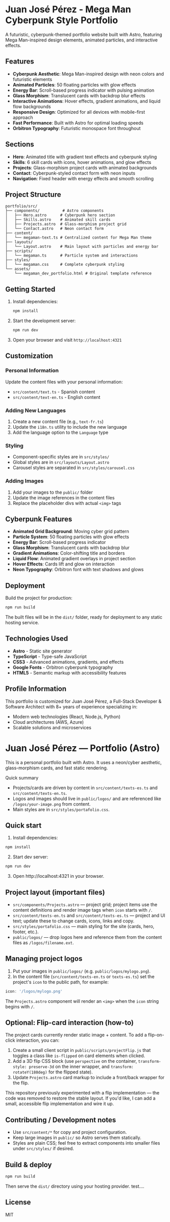 # Juan José Pérez - Mega Man Cyberpunk Style Portfolio

A futuristic, cyberpunk-themed portfolio website built with Astro, featuring Mega Man-inspired design elements, animated particles, and interactive effects.

## Features

- **Cyberpunk Aesthetic**: Mega Man-inspired design with neon colors and futuristic elements
- **Animated Particles**: 50 floating particles with glow effects
- **Energy Bar**: Scroll-based progress indicator with pulsing animation
- **Glass Morphism**: Translucent cards with backdrop blur effects
- **Interactive Animations**: Hover effects, gradient animations, and liquid flow backgrounds
- **Responsive Design**: Optimized for all devices with mobile-first approach
- **Fast Performance**: Built with Astro for optimal loading speeds
- **Orbitron Typography**: Futuristic monospace font throughout

## Sections

- **Hero**: Animated title with gradient text effects and cyberpunk styling
- **Skills**: 6 skill cards with icons, hover animations, and glow effects
- **Projects**: Glass-morphism project cards with animated backgrounds
- **Contact**: Cyberpunk-styled contact form with neon inputs
- **Navigation**: Fixed header with energy effects and smooth scrolling

## Project Structure

```
portfolio/src/
├── components/          # Astro components
│   ├── Hero.astro      # Cyberpunk hero section
│   ├── Skills.astro    # Animated skill cards
│   ├── Projects.astro  # Glass-morphism project grid
│   └── Contact.astro   # Neon contact form
├── content/
│   └── megaman-text.ts # Centralized content for Mega Man theme
├── layouts/
│   └── Layout.astro    # Main layout with particles and energy bar
├── scripts/
│   └── megaman.ts      # Particle system and interactions
├── styles/
│   └── megaman.css     # Complete cyberpunk styling
└── assets/
    └── megaman_dev_portfolio.html # Original template reference
```

## Getting Started

1. Install dependencies:
   ```bash
   npm install
   ```

2. Start the development server:
   ```bash
   npm run dev
   ```

3. Open your browser and visit `http://localhost:4321`

## Customization

### Personal Information
Update the content files with your personal information:

- `src/content/text.ts` - Spanish content
- `src/content/text-en.ts` - English content

### Adding New Languages
1. Create a new content file (e.g., `text-fr.ts`)
2. Update the `i18n.ts` utility to include the new language
3. Add the language option to the `Language` type

### Styling
- Component-specific styles are in `src/styles/`
- Global styles are in `src/layouts/Layout.astro`
- Carousel styles are separated in `src/styles/carousel.css`

### Adding Images
1. Add your images to the `public/` folder
2. Update the image references in the content files
3. Replace the placeholder divs with actual `<img>` tags

## Cyberpunk Features

- **Animated Grid Background**: Moving cyber grid pattern
- **Particle System**: 50 floating particles with glow effects
- **Energy Bar**: Scroll-based progress indicator
- **Glass Morphism**: Translucent cards with backdrop blur
- **Gradient Animations**: Color-shifting title and borders
- **Liquid Flow**: Animated gradient overlays in project section
- **Hover Effects**: Cards lift and glow on interaction
- **Neon Typography**: Orbitron font with text shadows and glows

## Deployment

Build the project for production:

```bash
npm run build
```

The built files will be in the `dist/` folder, ready for deployment to any static hosting service.

## Technologies Used

- **Astro** - Static site generator
- **TypeScript** - Type-safe JavaScript
- **CSS3** - Advanced animations, gradients, and effects
- **Google Fonts** - Orbitron cyberpunk typography
- **HTML5** - Semantic markup with accessibility features

## Profile Information

This portfolio is customized for Juan José Pérez, a Full-Stack Developer & Software Architect with 8+ years of experience specializing in:

- Modern web technologies (React, Node.js, Python)
- Cloud architectures (AWS, Azure)
- Scalable solutions and microservices
# Juan José Pérez — Portfolio (Astro)

This is a personal portfolio built with Astro. It uses a neon/cyber aesthetic, glass-morphism cards, and fast static rendering.

Quick summary
- Projects/cards are driven by content in `src/content/texts-es.ts` and `src/content/texts-en.ts`.
- Logos and images should live in `public/logos/` and are referenced like `/logos/your-image.png` from content.
- Main styles are in `src/styles/portafolio.css`.

## Quick start

1. Install dependencies:

```powershell
npm install
```

2. Start dev server:

```powershell
npm run dev
```

3. Open http://localhost:4321 in your browser.

## Project layout (important files)

- `src/components/Projects.astro` — project grid; project items use the content definitions and render image tags when `icon` starts with `/`.
- `src/content/texts-en.ts` and `src/content/texts-es.ts` — project and UI text; update these to change cards, icons, links and copy.
- `src/styles/portafolio.css` — main styling for the site (cards, hero, footer, etc.).
- `public/logos/` — drop logos here and reference them from the content files as `/logos/filename.ext`.

## Managing project logos

1. Put your images in `public/logos/` (e.g. `public/logos/mylogo.png`).
2. In the content file (`src/content/texts-en.ts` or `texts-es.ts`) set the project's `icon` to the public path, for example:

```ts
icon: '/logos/mylogo.png'
```

The `Projects.astro` component will render an `<img>` when the `icon` string begins with `/`.

## Optional: Flip-card interaction (how-to)

The project cards currently render static image + content. To add a flip-on-click interaction, you can:

1. Create a small client script in `public/scripts/projectFlip.js` that toggles a class like `is-flipped` on card elements when clicked.
2. Add a 3D flip CSS block (use `perspective` on the container, `transform-style: preserve-3d` on the inner wrapper, and `transform: rotateY(180deg)` for the flipped state).
3. Update `Projects.astro` card markup to include a front/back wrapper for the flip.

This repository previously experimented with a flip implementation — the code was removed to restore the stable layout. If you'd like, I can add a small, accessible flip implementation and wire it up.

## Contributing / Development notes

- Use `src/content/*` for copy and project configuration.
- Keep large images in `public/` so Astro serves them statically.
- Styles are plain CSS; feel free to extract components into smaller files under `src/styles/` if desired.

## Build & deploy

```powershell
npm run build
```

Then serve the `dist/` directory using your hosting provider.
test....

## License

MIT
